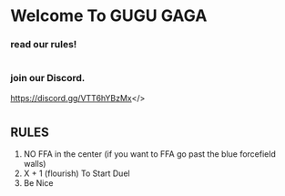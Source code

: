 # **Welcome To GUGU GAGA**
### **read our rules!**
#  
### **join our Discord.**
<a id="The Discord Server">https://discord.gg/VTT6hYBzMx</>
#  
## **RULES**
1. NO FFA in the center (if you want to FFA go past the blue forcefield walls)
2. X + 1 (flourish) To Start Duel
3. Be Nice
